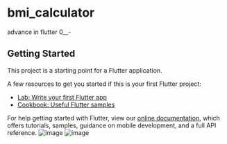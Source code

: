 # bmi_calculator

advance in flutter 0__-

## Getting Started

This project is a starting point for a Flutter application.

A few resources to get you started if this is your first Flutter project:

- [Lab: Write your first Flutter app](https://flutter.dev/docs/get-started/codelab)
- [Cookbook: Useful Flutter samples](https://flutter.dev/docs/cookbook)

For help getting started with Flutter, view our
[online documentation](https://flutter.dev/docs), which offers tutorials,
samples, guidance on mobile development, and a full API reference.
![image](https://github.com/HajarSalamahDeveloper/bmi_calculator/assets/110257299/733f0bcf-8102-4cce-9d79-b39d73fa33e3)
![image](https://github.com/HajarSalamahDeveloper/bmi_calculator/assets/110257299/6f33ca03-b372-42e1-b35c-259c9e40e790)

